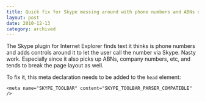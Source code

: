 ```yaml
---
title: Quick fix for Skype messing around with phone numbers and ABNs on websites
layout: post
date: 2010-12-13
category: archived
---
```


The Skype plugin for Internet Explorer finds text it thinks is phone numbers and adds controls around it to let the user call the number via Skype. Nasty work. Especially since it also picks up ABNs, company numbers, etc, and tends to break the page layout as well.

To fix it, this meta declaration needs to be added to the `head` element:

	<meta name="SKYPE_TOOLBAR" content="SKYPE_TOOLBAR_PARSER_COMPATIBLE" />
